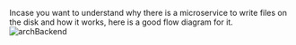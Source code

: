 Incase you want to understand why there is a microservice to write files on the disk and how it works, here is a good flow diagram for it.
![archBackend](https://github.com/Sanniv2002/runner/assets/100380315/22f179d9-2727-4faa-93c1-04a8b553cafa)
